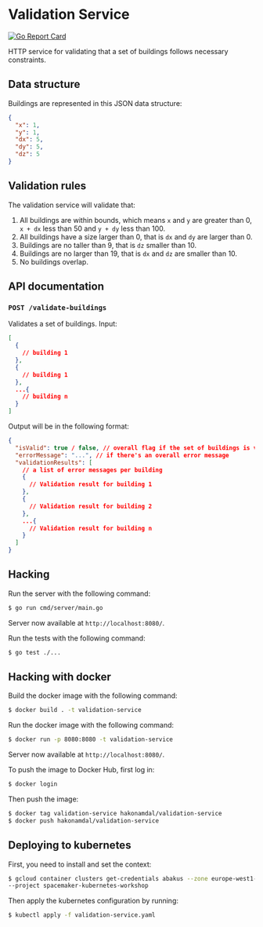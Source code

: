 # Validation Service

[![Go Report Card](https://goreportcard.com/badge/github.com/spacemakerai/spacemaker-docker-kubernetes-course)](https://goreportcard.com/report/github.com/spacemakerai/spacemaker-docker-kubernetes-course)

HTTP service for validating that a set of buildings follows necessary
constraints.

## Data structure

Buildings are represented in this JSON data structure:

```json
{
  "x": 1,
  "y": 1,
  "dx": 5,
  "dy": 5,
  "dz": 5
}
```

## Validation rules

The validation service will validate that:

1. All buildings are within bounds, which means `x` and `y` are greater than 0,
   `x + dx` less than 50 and `y + dy` less than 100.
2. All buildings have a size larger than 0, that is `dx` and `dy` are larger than 0.
3. Buildings are no taller than 9, that is `dz` smaller than 10.
4. Buildings are no larger than 19, that is `dx` and `dz` are smaller than 10.
5. No buildings overlap.

## API documentation

### `POST /validate-buildings`

Validates a set of buildings. Input:

```json
[
  {
    // building 1
  },
  {
    // building 1
  },
  ...{
    // building n
  }
]
```

Output will be in the following format:

```json
{
  "isValid": true / false, // overall flag if the set of buildings is valid or not
  "errorMessage": "...", // if there's an overall error message
  "validationResults": [
    // a list of error messages per building
    {
      // Validation result for building 1
    },
    {
      // Validation result for building 2
    },
    ...{
      // Validation result for building n
    }
  ]
}
```

## Hacking

Run the server with the following command:

```bash
$ go run cmd/server/main.go
```

Server now available at `http://localhost:8080/`.

Run the tests with the following command:

```bash
$ go test ./...
```

## Hacking with docker

Build the docker image with the following command:

```bash
$ docker build . -t validation-service
```

Run the docker image with the following command:

```bash
$ docker run -p 8080:8080 -t validation-service
```

Server now available at `http://localhost:8080/`.

To push the image to Docker Hub, first log in:

```bash
$ docker login
```

Then push the image:

```bash
$ docker tag validation-service hakonamdal/validation-service
$ docker push hakonamdal/validation-service
```

## Deploying to kubernetes

First, you need to install and set the context:

```bash
$ gcloud container clusters get-credentials abakus --zone europe-west1-b \
--project spacemaker-kubernetes-workshop
```

Then apply the kubernetes configuration by running:

```bash
$ kubectl apply -f validation-service.yaml
```
